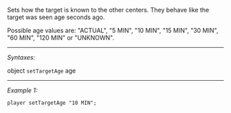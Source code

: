 Sets how the target is known to the other centers. They behave like the target was seen age seconds ago.

Possible age values are: "ACTUAL", "5 MIN", "10 MIN", "15 MIN", "30 MIN", "60 MIN", "120 MIN" or "UNKNOWN".


---
*Syntaxes:*

object `setTargetAge` age

---
*Example 1:*

```sqf
player setTargetAge "10 MIN";
```